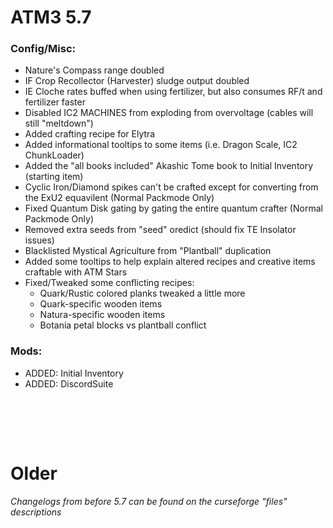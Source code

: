 # ATM3 5.7

### Config/Misc:
+ Nature's Compass range doubled
+ IF Crop Recollector (Harvester) sludge output doubled
+ IE Cloche rates buffed when using fertilizer, but also consumes RF/t and fertilizer faster
+ Disabled IC2 MACHINES from exploding from overvoltage (cables will still "meltdown")
+ Added crafting recipe for Elytra
+ Added informational tooltips to some items (i.e. Dragon Scale, IC2 ChunkLoader)
+ Added the "all books included" Akashic Tome book to Initial Inventory (starting item)
+ Cyclic Iron/Diamond spikes can't be crafted except for converting from the ExU2 equavilent (Normal Packmode Only)
+ Fixed Quantum Disk gating by gating the entire quantum crafter (Normal Packmode Only)
+ Removed extra seeds from "seed" oredict (should fix TE Insolator issues)
+ Blacklisted Mystical Agriculture from "Plantball" duplication
+ Added some tooltips to help explain altered recipes and creative items craftable with ATM Stars
+ Fixed/Tweaked some conflicting recipes:
	+ Quark/Rustic colored planks tweaked a little more
	+ Quark-specific wooden items
	+ Natura-specific wooden items
	+ Botania petal blocks vs plantball conflict
	

### Mods:
+ ADDED: Initial Inventory
+ ADDED: DiscordSuite

  
  
  
<br/><br/>
---
# Older

*Changelogs from before 5.7 can be found on the curseforge "files" descriptions*
